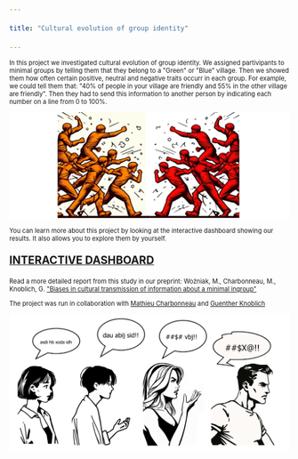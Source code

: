 ```yaml
---

title: "Cultural evolution of group identity"

---
```


<p style="font-size: 80%;">In this project we investigated cultural evolution of group identity. We assigned partivipants to minimal groups by telling them that they belong to a "Green" or "Blue" village. Then we showed them how often certain positive, neutral and negative traits occurr in each group. For example, we could tell them that: "40% of people in your village are friendly and 55% in the other village are friendly". Then they had to send this information to another person by indicating each number on a line from 0 to 100%.</p>

<img src="/assets/images/Villages - colors 01.png">

<p style="font-size: 80%;">You can learn more about this project by looking at the interactive dashboard showing our results. It also allows you to explore them by yourself.</p> 
<p style="font-size: 140%;"><a href="https://mmwozniak-cultevoself---dashboard-dashboard-cultevoself1-efs9wn.streamlit.app/"  target="_blank"><b>INTERACTIVE DASHBOARD</b></a></p>

<p style="font-size: 80%;">Read a more detailed report from this study in our preprint: Woźniak, M., Charbonneau, M., Knoblich, G. <a href="https://osf.io/preprints/psyarxiv/ta9rq"  target="_blank">"Biases in cultural transmission of information about a minimal ingroup"</a> </p>

<p style="font-size: 80%;">The project was run in collaboration with <a href="https://mathieucharbonneau.wordpress.com/"  target="_blank">Mathieu Charbonneau</a> and <a href="https://people.ceu.edu/guenther_knoblich"  target="_blank">Guenther Knoblich</a> </p>

<img src="/assets/images/Chinese whispers2.png">
